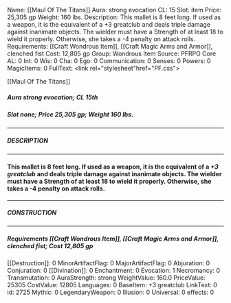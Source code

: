 Name: [[Maul Of The Titans]]
Aura: strong evocation
CL: 15
Slot: item
Price: 25,305 gp
Weight: 160 lbs.
Description: This mallet is 8 feet long. If used as a weapon, it is the equivalent of a +3 greatclub and deals triple damage against inanimate objects. The wielder must have a Strength of at least 18 to wield it properly. Otherwise, she takes a -4 penalty on attack rolls.
Requirements: [[Craft Wondrous Item]], [[Craft Magic Arms and Armor]], clenched fist
Cost: 12,805 gp
Group: Wondrous Item
Source: PFRPG Core
AL: 0
Int: 0
Wis: 0
Cha: 0
Ego: 0
Communication: 0
Senses: 0
Powers: 0
MagicItems: 0
FullText: <link rel="stylesheet"href="PF.css"><div class="heading"><p class="alignleft">[[Maul Of The Titans]]</p><div style="clear: both;"></div></div><div><h5><b>Aura </b>strong evocation; <b>CL </b>15th</h5><h5><b>Slot </b>none; <b>Price </b>25,305 gp; <b>Weight </b>160 lbs.</h5></div><hr/><div><h5><b>DESCRIPTION</b></h5></div><hr/><div><h4><p>This mallet is 8 feet long. If used as a weapon, it is the equivalent of a <i>+3 greatclub</i> and deals triple damage against inanimate objects. The wielder must have a Strength of at least 18 to wield it properly. Otherwise, she takes a -4 penalty on attack rolls.</p></h4></div><hr/><div><h5><b>CONSTRUCTION</b></h5></div><hr/><div><h5><b>Requirements </b>[[Craft Wondrous Item]], [[Craft Magic Arms and Armor]], <i>clenched fist</i>; <b>Cost </b>12,805 gp</h5></div>
[[Destruction]]: 0
MinorArtifactFlag: 0
MajorArtifactFlag: 0
Abjuration: 0
Conjuration: 0
[[Divination]]: 0
Enchantment: 0
Evocation: 1
Necromancy: 0
Transmutation: 0
AuraStrength: strong
WeightValue: 160.0
PriceValue: 25305
CostValue: 12805
Languages: 0
BaseItem: +3 greatclub
LinkText: 0
id: 2725
Mythic: 0
LegendaryWeapon: 0
Illusion: 0
Universal: 0
effects: 0
